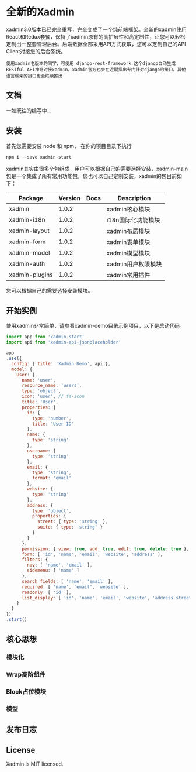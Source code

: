 # 全新的Xadmin

xadmin3.0版本已经完全重写，完全变成了一个纯前端框架。全新的xadmin使用React和Redux套餐，保持了xadmin原有的高扩展性和高定制性，让您可以轻松定制出一整套管理后台。后端数据全部采用API方式获取，您可以定制自己的API Client对接您的后台系统。

```
使用xadmin老版本的同学，可使用 django-rest-framework 这个django自动生成RESTful API神奇对接xadmin。xadmin官方也会在近期推出专门针对django的接口。其他语言框架的接口也会陆续推出
```

## 文档

一如既往的编写中...

## 安装

首先您需要安装 node 和 npm， 在你的项目目录下执行

```
npm i --save xadmin-start
```

xadmin其实由很多个包组成，用户可以根据自己的需要选择安装，xadmin-main 包是一个集成了所有常用功能包，您也可以自己定制安装，xadmin的包目前如下：

| Package | Version | Docs | Description |
|---------|---------|------|-------------|
|xadmin|1.0.2||xadmin核心模块|
|xadmin-i18n|1.0.2||i18n国际化功能模块|
|xadmin-layout|1.0.2||xadmin布局模块|
|xadmin-form|1.0.2||xadmin表单模块|
|xadmin-model|1.0.2||xadmin模型模块|
|xadmin-auth|1.0.2||xadmin用户权限模块|
|xadmin-plugins|1.0.2||xadmin常用插件|

您可以根据自己的需要选择安装模块。

## 开始实例

使用xadmin非常简单，请参看xadmin-demo目录示例项目，以下是启动代码。

``` js
import app from 'xadmin-start'
import api from 'xadmin-api-jsonplaceholder'

app
.use({
  config: { title: 'Xadmin Demo', api },
  model: {
    User: {
      name: 'user',
      resource_name: 'users',
      type: 'object',
      icon: 'user', // fa-icon
      title: 'User',
      properties: {
        id: {
          type: 'number',
          title: 'User ID'
        },
        name: {
          type: 'string'
        },
        username: {
          type: 'string'
        },
        email: {
          type: 'string',
          format: 'email'
        },
        website: {
          type: 'string'
        },
        address: {
          type: 'object',
          properties: {
            street: { type: 'string' },
            suite: { type: 'string' }
          }
        }
      },
      permission: { view: true, add: true, edit: true, delete: true },
      form: [ 'id', 'name', 'email', 'website', 'address' ],
      filters: {
        nav: [ 'name', 'email' ],
        sidemenu: [ 'name' ]
      },
      search_fields: [ 'name', 'email' ],
      required: [ 'name', 'email', 'website' ],
      readonly: [ 'id' ],
      list_display: [ 'id', 'name', 'email', 'website', 'address.street' ]
    }
  }
})
.start()

```

## 核心思想

### 模块化

### Wrap高阶组件

### Block占位模块

### 模型

## 发布日志

## License

Xadmin is MIT licensed.
